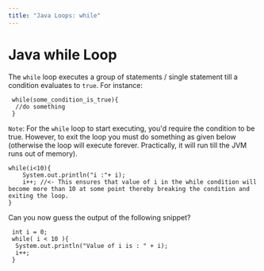 ```yaml
---
title: "Java Loops: while"
---
```


# Java while Loop

The `while` loop executes a group of statements / single statement till a condition evaluates to `true`. For instance:

     while(some_condition_is_true){
      //do something
     }

`Note`: For the `while` loop to start executing, you'd require the condition to be true. However, to exit the loop you must do something as given below (otherwise the loop will execute forever. Practically, it will run till the JVM runs out of memory).

    while(i<10){
        System.out.println("i :"+ i);
        i++; //<- This ensures that value of i in the while condition will become more than 10 at some point thereby breaking the condition and exiting the loop.
    }

Can you now guess the output of the following snippet?

     int i = 0;
     while( i < 10 ){
      System.out.println("Value of i is : " + i);
      i++;
     }
